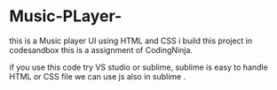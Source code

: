 # Music-PLayer-
this is a Music player UI using HTML and CSS
i build this project in codesandbox this is a assignment of CodingNinja.

if you use this code try VS studio or sublime, sublime is easy to handle HTML or CSS file
we can use js also in sublime .
